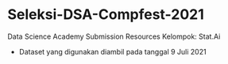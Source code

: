 # Seleksi-DSA-Compfest-2021
Data Science Academy Submission Resources
Kelompok: Stat.Ai

* Dataset yang digunakan diambil pada tanggal 9 Juli 2021
